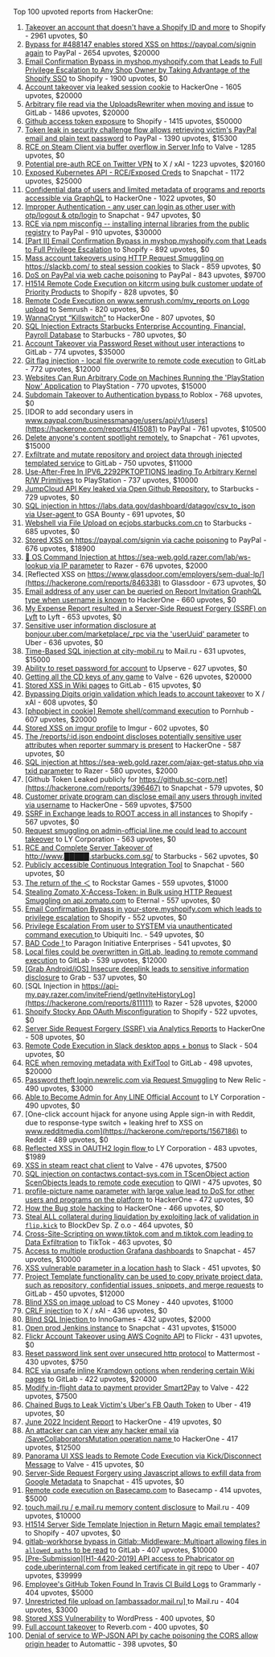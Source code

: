 Top 100 upvoted reports from HackerOne:

1. [Takeover an account that doesn't have a Shopify ID and more](https://hackerone.com/reports/867513) to Shopify - 2961 upvotes, $0
2. [Bypass for #488147 enables stored XSS on https://paypal.com/signin again](https://hackerone.com/reports/510152) to PayPal - 2654 upvotes, $20000
3. [Email Confirmation Bypass in myshop.myshopify.com that Leads to Full Privilege Escalation to Any Shop Owner by Taking Advantage of the Shopify SSO](https://hackerone.com/reports/791775) to Shopify - 1900 upvotes, $0
4. [Account takeover via leaked session cookie](https://hackerone.com/reports/745324) to HackerOne - 1605 upvotes, $20000
5. [Arbitrary file read via the UploadsRewriter when moving and issue](https://hackerone.com/reports/827052) to GitLab - 1486 upvotes, $20000
6. [Github access token exposure](https://hackerone.com/reports/1087489) to Shopify - 1415 upvotes, $50000
7. [Token leak in security challenge flow allows retrieving victim's PayPal email and plain text password](https://hackerone.com/reports/739737) to PayPal - 1390 upvotes, $15300
8. [RCE on Steam Client via buffer overflow in Server Info](https://hackerone.com/reports/470520) to Valve - 1285 upvotes, $0
9. [Potential pre-auth RCE on Twitter VPN](https://hackerone.com/reports/591295) to X / xAI - 1223 upvotes, $20160
10. [Exposed Kubernetes API - RCE/Exposed Creds](https://hackerone.com/reports/455645) to Snapchat - 1172 upvotes, $25000
11. [Confidential data of users and limited metadata of programs and reports accessible via GraphQL](https://hackerone.com/reports/489146) to HackerOne - 1022 upvotes, $0
12. [Improper Authentication - any user can login as other user with otp/logout & otp/login](https://hackerone.com/reports/921780) to Snapchat - 947 upvotes, $0
13. [RCE via npm misconfig -- installing internal libraries from the public registry](https://hackerone.com/reports/925585) to PayPal - 910 upvotes, $30000
14. [[Part II] Email Confirmation Bypass in myshop.myshopify.com that Leads to Full Privilege Escalation](https://hackerone.com/reports/796808) to Shopify - 892 upvotes, $0
15. [Mass account takeovers using HTTP Request Smuggling on https://slackb.com/ to steal session cookies](https://hackerone.com/reports/737140) to Slack - 859 upvotes, $0
16. [DoS on PayPal via web cache poisoning](https://hackerone.com/reports/622122) to PayPal - 843 upvotes, $9700
17. [H1514 Remote Code Execution on kitcrm using bulk customer update of Priority Products](https://hackerone.com/reports/422944) to Shopify - 828 upvotes, $0
18. [Remote Code Execution on www.semrush.com/my_reports on Logo upload](https://hackerone.com/reports/403417) to Semrush - 820 upvotes, $0
19. [WannaCrypt “Killswitch”](https://hackerone.com/reports/228648) to HackerOne - 807 upvotes, $0
20. [SQL Injection Extracts Starbucks Enterprise Accounting, Financial, Payroll Database](https://hackerone.com/reports/531051) to Starbucks - 780 upvotes, $0
21. [Account Takeover via Password Reset without user interactions](https://hackerone.com/reports/2293343) to GitLab - 774 upvotes, $35000
22. [Git flag injection - local file overwrite to remote code execution](https://hackerone.com/reports/658013) to GitLab - 772 upvotes, $12000
23. [Websites Can Run Arbitrary Code on Machines Running the 'PlayStation Now' Application](https://hackerone.com/reports/873614) to PlayStation - 770 upvotes, $15000
24. [Subdomain Takeover to Authentication bypass ](https://hackerone.com/reports/335330) to Roblox - 768 upvotes, $0
25. [IDOR to add secondary users in www.paypal.com/businessmanage/users/api/v1/users](https://hackerone.com/reports/415081) to PayPal - 761 upvotes, $10500
26. [Delete anyone's content spotlight remotely.](https://hackerone.com/reports/1819832) to Snapchat - 761 upvotes, $15000
27. [Exfiltrate and mutate repository and project data through injected templated service](https://hackerone.com/reports/446585) to GitLab - 750 upvotes, $11000
28. [Use-After-Free In IPV6_2292PKTOPTIONS leading To Arbitrary Kernel R/W Primitives](https://hackerone.com/reports/826026) to PlayStation - 737 upvotes, $10000
29. [JumpCloud API Key leaked via Open Github Repository.](https://hackerone.com/reports/716292) to Starbucks - 729 upvotes, $0
30. [SQL injection in https://labs.data.gov/dashboard/datagov/csv_to_json via User-agent ](https://hackerone.com/reports/297478) to GSA Bounty - 691 upvotes, $0
31. [Webshell via File Upload on ecjobs.starbucks.com.cn](https://hackerone.com/reports/506646) to Starbucks - 685 upvotes, $0
32. [Stored XSS on https://paypal.com/signin via cache poisoning](https://hackerone.com/reports/488147) to PayPal - 676 upvotes, $18900
33. [🐞 OS Command Injection at https://sea-web.gold.razer.com/lab/ws-lookup via IP parameter](https://hackerone.com/reports/821962) to Razer - 676 upvotes, $2000
34. [Reflected XSS on https://www.glassdoor.com/employers/sem-dual-lp/](https://hackerone.com/reports/846338) to Glassdoor - 673 upvotes, $0
35. [Email address of any user can be queried on Report Invitation GraphQL type when username is known](https://hackerone.com/reports/792927) to HackerOne - 660 upvotes, $0
36. [My Expense Report resulted in a Server-Side Request Forgery (SSRF) on Lyft](https://hackerone.com/reports/885975) to Lyft - 653 upvotes, $0
37. [Sensitive user information disclosure at bonjour.uber.com/marketplace/_rpc via the 'userUuid' parameter](https://hackerone.com/reports/542340) to Uber - 636 upvotes, $0
38. [Time-Based SQL injection at city-mobil.ru](https://hackerone.com/reports/868436) to Mail.ru - 631 upvotes, $15000
39. [Ability to reset password for account](https://hackerone.com/reports/322985) to Upserve  - 627 upvotes, $0
40. [Getting all the CD keys of any game](https://hackerone.com/reports/391217) to Valve - 626 upvotes, $20000
41. [Stored XSS in Wiki pages](https://hackerone.com/reports/526325) to GitLab - 615 upvotes, $0
42. [Bypassing Digits origin validation which leads to account takeover](https://hackerone.com/reports/129873) to X / xAI - 608 upvotes, $0
43. [[phpobject in cookie] Remote shell/command execution](https://hackerone.com/reports/141956) to Pornhub - 607 upvotes, $20000
44. [Stored XSS on imgur profile](https://hackerone.com/reports/484434) to Imgur - 602 upvotes, $0
45. [The /reports/:id.json endpoint discloses potentially sensitive user attributes when reporter summary is present](https://hackerone.com/reports/3000510) to HackerOne - 587 upvotes, $0
46. [SQL injection at https://sea-web.gold.razer.com/ajax-get-status.php via txid parameter](https://hackerone.com/reports/819738) to Razer - 580 upvotes, $2000
47. [Github Token Leaked publicly for https://github.sc-corp.net](https://hackerone.com/reports/396467) to Snapchat - 579 upvotes, $0
48. [Customer private program can disclose email any users through invited via username](https://hackerone.com/reports/807448) to HackerOne - 569 upvotes, $7500
49. [SSRF in Exchange leads to ROOT access in all instances](https://hackerone.com/reports/341876) to Shopify - 567 upvotes, $0
50. [Request smuggling on admin-official.line.me could lead to account takeover](https://hackerone.com/reports/740037) to LY Corporation - 563 upvotes, $0
51. [RCE and Complete Server Takeover of http://www.█████.starbucks.com.sg/](https://hackerone.com/reports/502758) to Starbucks - 562 upvotes, $0
52. [Publicly accessible Continuous Integration Tool](https://hackerone.com/reports/313457) to Snapchat - 560 upvotes, $0
53. [The return of the ＜](https://hackerone.com/reports/639684) to Rockstar Games - 559 upvotes, $1000
54. [Stealing Zomato X-Access-Token: in Bulk using HTTP Request Smuggling on api.zomato.com](https://hackerone.com/reports/771666) to Eternal - 557 upvotes, $0
55. [Email Confirmation Bypass in your-store.myshopify.com which leads to privilege escalation](https://hackerone.com/reports/910300) to Shopify - 552 upvotes, $0
56. [Privilege Escalation From user to SYSTEM via unauthenticated command execution ](https://hackerone.com/reports/544928) to Ubiquiti Inc. - 549 upvotes, $0
57. [BAD Code ! ](https://hackerone.com/reports/180074) to Paragon Initiative Enterprises - 541 upvotes, $0
58. [Local files could be overwritten in GitLab, leading to remote command execution](https://hackerone.com/reports/587854) to GitLab - 539 upvotes, $12000
59. [[Grab Android/iOS] Insecure deeplink leads to sensitive information disclosure](https://hackerone.com/reports/401793) to Grab - 537 upvotes, $0
60. [SQL Injection in https://api-my.pay.razer.com/inviteFriend/getInviteHistoryLog](https://hackerone.com/reports/811111) to Razer - 528 upvotes, $2000
61. [Shopify Stocky App OAuth Misconfiguration](https://hackerone.com/reports/740989) to Shopify - 522 upvotes, $0
62. [Server Side Request Forgery (SSRF) via Analytics Reports](https://hackerone.com/reports/2262382) to HackerOne - 508 upvotes, $0
63. [Remote Code Execution in Slack desktop apps + bonus](https://hackerone.com/reports/783877) to Slack - 504 upvotes, $0
64. [RCE when removing metadata with ExifTool](https://hackerone.com/reports/1154542) to GitLab - 498 upvotes, $20000
65. [Password theft login.newrelic.com via Request Smuggling](https://hackerone.com/reports/498052) to New Relic - 490 upvotes, $3000
66. [Able to Become Admin for Any LINE Official Account](https://hackerone.com/reports/698579) to LY Corporation - 490 upvotes, $0
67. [One-click account hijack for anyone using Apple sign-in with Reddit, due to response-type switch + leaking href to XSS on www.redditmedia.com](https://hackerone.com/reports/1567186) to Reddit - 489 upvotes, $0
68. [Reflected XSS in OAUTH2 login flow ](https://hackerone.com/reports/697099) to LY Corporation - 483 upvotes, $1989
69. [XSS in steam react chat client](https://hackerone.com/reports/409850) to Valve - 476 upvotes, $7500
70. [SQL injection on contactws.contact-sys.com in TScenObject action ScenObjects leads to remote code execution](https://hackerone.com/reports/816254) to QIWI - 475 upvotes, $0
71. [profile-picture name parameter with large value lead to DoS for other users and programs on the platform](https://hackerone.com/reports/764434) to HackerOne - 472 upvotes, $0
72. [How the Bug stole hacking](https://hackerone.com/reports/762510) to HackerOne - 466 upvotes, $0
73. [Steal ALL collateral during liquidation by exploiting lack of validation in `flip.kick`](https://hackerone.com/reports/684092) to BlockDev Sp. Z o.o - 464 upvotes, $0
74. [Cross-Site-Scripting on www.tiktok.com and m.tiktok.com leading to Data Exfiltration](https://hackerone.com/reports/968082) to TikTok - 463 upvotes, $0
75. [Access to multiple production Grafana dashboards](https://hackerone.com/reports/663628) to Snapchat - 457 upvotes, $10000
76. [XSS vulnerable parameter in a location hash](https://hackerone.com/reports/146336) to Slack - 451 upvotes, $0
77. [Project Template functionality can be used to copy private project data, such as repository, confidential issues, snippets, and merge requests](https://hackerone.com/reports/689314) to GitLab - 450 upvotes, $12000
78. [Blind XSS on image upload](https://hackerone.com/reports/1010466) to CS Money - 440 upvotes, $1000
79. [CRLF injection](https://hackerone.com/reports/446271) to X / xAI - 436 upvotes, $0
80. [Blind SQL Injection ](https://hackerone.com/reports/758654) to InnoGames - 432 upvotes, $2000
81. [Open prod Jenkins instance](https://hackerone.com/reports/231460) to Snapchat - 431 upvotes, $15000
82. [Flickr Account Takeover using AWS Cognito API](https://hackerone.com/reports/1342088) to Flickr - 431 upvotes, $0
83. [Reset password link sent over unsecured http protocol](https://hackerone.com/reports/1888915) to Mattermost - 430 upvotes, $750
84. [RCE via unsafe inline Kramdown options when rendering certain Wiki pages](https://hackerone.com/reports/1125425) to GitLab - 422 upvotes, $20000
85. [Modify in-flight data to payment provider Smart2Pay](https://hackerone.com/reports/1295844) to Valve - 422 upvotes, $7500
86. [Chained Bugs to Leak Victim's Uber's FB Oauth Token](https://hackerone.com/reports/202781) to Uber - 419 upvotes, $0
87. [June 2022 Incident Report](https://hackerone.com/reports/1622449) to HackerOne - 419 upvotes, $0
88. [An attacker can can view any hacker email via  /SaveCollaboratorsMutation operation name ](https://hackerone.com/reports/2032716) to HackerOne - 417 upvotes, $12500
89. [Panorama UI XSS leads to Remote Code Execution via Kick/Disconnect Message](https://hackerone.com/reports/631956) to Valve - 415 upvotes, $0
90. [Server-Side Request Forgery using Javascript allows to exfill data from Google Metadata](https://hackerone.com/reports/530974) to Snapchat - 415 upvotes, $0
91. [Remote code execution on Basecamp.com](https://hackerone.com/reports/365271) to Basecamp - 414 upvotes, $5000
92. [touch.mail.ru / e.mail.ru memory content disclosure](https://hackerone.com/reports/513236) to Mail.ru - 409 upvotes, $10000
93. [H1514 Server Side Template Injection in Return Magic email templates?](https://hackerone.com/reports/423541) to Shopify - 407 upvotes, $0
94. [gitlab-workhorse bypass in Gitlab::Middleware::Multipart allowing files in `allowed_paths` to be read](https://hackerone.com/reports/850447) to GitLab - 407 upvotes, $10000
95. [[Pre-Submission][H1-4420-2019] API access to Phabricator on code.uberinternal.com from leaked certificate in git repo](https://hackerone.com/reports/591813) to Uber - 407 upvotes, $39999
96. [Employee's GitHub Token Found In Travis CI Build Logs](https://hackerone.com/reports/496937) to Grammarly - 404 upvotes, $5000
97. [Unrestricted file upload on [ambassador.mail.ru] ](https://hackerone.com/reports/854032) to Mail.ru - 404 upvotes, $3000
98. [Stored XSS Vulnerability](https://hackerone.com/reports/643908) to WordPress - 400 upvotes, $0
99. [Full account takeover](https://hackerone.com/reports/314808) to Reverb.com - 400 upvotes, $0
100. [Denial of service to WP-JSON API by cache poisoning the CORS allow origin header](https://hackerone.com/reports/591302) to Automattic - 398 upvotes, $0

